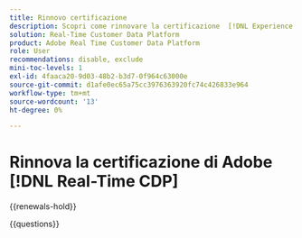 ```yaml
---
title: Rinnovo certificazione
description: Scopri come rinnovare la certificazione  [!DNL Experience Platform]  in [!DNL Real-Time Customer Data Platform].
solution: Real-Time Customer Data Platform
product: Adobe Real Time Customer Data Platform
role: User
recommendations: disable, exclude
mini-toc-levels: 1
exl-id: 4faaca20-9d03-48b2-b3d7-0f964c63000e
source-git-commit: d1afe0ec65a75cc3976363920fc74c426833e964
workflow-type: tm+mt
source-wordcount: '13'
ht-degree: 0%

---
```


# Rinnova la certificazione di Adobe [!DNL Real-Time CDP]

{{renewals-hold}}

<!--

Your Adobe certification is valid for two years. If you are nearing this two-year mark, it's time to renew your certification to keep it active. 

First, select the appropriate level on the tab below (Professional, Expert, or Master). Then carefully review what you'll need to do to renew your certification. 
 
Be sure that you provide ample time to complete all the requirements before your certification expires. 
 
It's important to note that if your certification expires, you'll have to retake the certification exam, which is NOT free of charge. 

>[!IMPORTANT]
>
>**Log in first:** The following links will function **only** after a **successful login** to the [Adobe Credential Management System](https://www.certmetrics.com/adobe){target="_blank"}.
>
><br>
>
>**To share a link:** If you would like to share the link to a renewal exam or assessment with a colleague, please link to the overall exam renewal page,  not the URL of the exam itself, to avoid login issues.

>[!BEGINTABS]

>[!TAB Professional]

+++Adobe [!DNL Real-Time CDP] Business Practitioner Professional

## You should have the following **active** certification:

* Adobe [!DNL Real-Time CDP] Business Practitioner Professional

## Instructions for renewing your certification:

* **Step 1**: Successfully log in to [Adobe Credential Management System](https://www.certmetrics.com/adobe){target="_blank"}, then return to this page
* **Step 2**: Review the exam objectives and resources
* **Step 3**: Take and pass the exam

## Get ready

**Exam details:**

* Level: Professional (0-12 months' experience)
* Passing Score: 29/38
* Time: 76 minutes
* Delivery: On-demand / non-proctored
* Available languages: English
* Cost: FREE
* Exam ID: AD5-E845 Adobe [!DNL Real-Time CDP] Business Practitioner Professional

**Scope and objectives:**

Section 1: Segments and Activation 11%

* Create segment and activate to destination
* Configure new destinations
* Apply concepts required to target identities in destinations
* Identify attribute mappings and scheduling of segments to destination

Section 2: Privacy and Data Governance 8%

* Demonstrate an understanding of DULE policies and their impacts on data availability at destinations
* Ensure privacy and data compliance measures are followed

Section 3: Business Analysis 12%

* Identify use cases which tie back to business KPIs
* Perform data analysis on customer segments in platform
* Demonstrate an understanding of data flow concepts

Section 4: Schemas and Profiles 7%

* Demonstrate an understanding of Adobe Experience Platform concepts
* Use profile features

## Get prepped

You are not required to complete training before taking the exam, and training alone will not provide you with the knowledge and skills required to pass the exam. A combination of training and successful, on-the-job experience are critical to providing you with the repository needed to pass the exam.

Here are some suggested resources to help you prepare:

**Section 1**

* [Segment Builder UI guide](https://experienceleague.adobe.com/docs/experience-platform/segmentation/ui/segment-builder.html?lang=it){target="_blank"}
* [Activate audiences to streaming destinations](https://experienceleague.adobe.com/docs/experience-platform/destinations/ui/activate/activate-segment-streaming-destinations.html?lang=it){target="_blank"}
* [Destination types and categories](https://experienceleague.adobe.com/docs/experience-platform/destinations/destination-types.html?lang=it){target="_blank"}
* [Streaming segmentation](https://experienceleague.adobe.com/docs/experience-platform/segmentation/ui/streaming-segmentation.html?lang=it){target="_blank"}
* [Guardrails for activation data](https://experienceleague.adobe.com/docs/experience-platform/destinations/guardrails.html?lang=it){target="_blank"}
* [Activate audiences to batch profile export destinations](https://experienceleague.adobe.com/docs/experience-platform/destinations/ui/activate/activate-batch-profile-destinations.html?lang=it){target="_blank"}
* [Destinations overview](https://experienceleague.adobe.com/docs/experience-platform/destinations/home.html?lang=it){target="_blank"}
* [Identity handling in the destinations activation workflow](https://experienceleague.adobe.com/docs/experience-platform/destinations/how-destinations-work/identity-handling.html?lang=it){target="_blank"}
* [Supported identities](https://experienceleague.adobe.com/docs/experience-platform/destinations/catalog/social/facebook.html?lang=it#supported-identities){target="_blank"}
* [Activate audiences to batch profile export destinations](https://experienceleague.adobe.com/docs/experience-platform/destinations/ui/activate/activate-batch-profile-destinations.html?lang=it){target="_blank"}
  
**Section 2**

* [Data Governance overview](https://experienceleague.adobe.com/docs/experience-platform/data-governance/home.html?lang=it){target="_blank"}
* [Data Governance in Real-Time CDP](https://experienceleague.adobe.com/docs/experience-platform/rtcdp/privacy/data-governance-overview.html?lang=it){target="_blank"}
* [Data usage policies overview](https://experienceleague.adobe.com/docs/experience-platform/data-governance/policies/overview.html?lang=it){target="_blank"}
* [Manage data usage labels in the UI](https://experienceleague.adobe.com/docs/experience-platform/data-governance/labels/user-guide.html?lang=it){target="_blank"}
* [Automatic policy enforcement](https://experienceleague.adobe.com/docs/experience-platform/data-governance/enforcement/auto-enforcement.html?lang=it){target="_blank"}
* [Use the Request Builder](https://experienceleague.adobe.com/docs/experience-platform/privacy/ui/user-guide.html?lang=it#request-builder){target="_blank"}
 
**Section 3**

* [Segmentation Service overview](https://experienceleague.adobe.com/docs/experience-platform/segmentation/home.html?lang=it){target="_blank"}
* [Intelligently re-engage your customers to return](https://experienceleague.adobe.com/docs/experience-platform/rtcdp/use-cases/personalization-insights-engagement/intelligent-re-engagement.html?lang=it){target="_blank"}
* [Customer AI overview](https://experienceleague.adobe.com/docs/experience-platform/intelligent-services/customer-ai/overview.html?lang=it){target="_blank"}
* [Create sequential audiences](https://experienceleague.adobe.com/docs/platform-learn/tutorials/audiences/create-sequential-audiences.html?lang=it){target="_blank"}
* [Build a multi-entity segment](https://experienceleague.adobe.com/docs/platform-learn/getting-started-for-data-architects-and-data-engineers/build-segments.html?lang=it#build-a-multi-entity-segment){target="_blank"}
* [Streaming segmentation](https://experienceleague.adobe.com/docs/experience-platform/segmentation/ui/streaming-segmentation.html?lang=it){target="_blank"}
* [Create audiences](https://experienceleague.adobe.com/docs/platform-learn/tutorials/audiences/create-audiences.html?lang=it){target="_blank"}
* [Monitor dataflows for identities in the UI](https://experienceleague.adobe.com/docs/experience-platform/dataflows/ui/monitor-identities.html?lang=it){target="_blank"}
* [Activate audiences to batch profile export destinations](https://experienceleague.adobe.com/docs/experience-platform/destinations/ui/activate/activate-batch-profile-destinations.html?lang=it){target="_blank"}
* [Partial batch ingestion](https://experienceleague.adobe.com/docs/experience-platform/ingestion/batch/partial.html?lang=it){target="_blank"}
 
**Section 4**
 
* [Export datasets to cloud storage destinations](https://experienceleague.adobe.com/docs/experience-platform/destinations/ui/activate/export-datasets.html?lang=it){target="_blank"}
* [Event forwarding overview](https://experienceleague.adobe.com/docs/experience-platform/tags/event-forwarding/overview.html?lang=it){target="_blank"}
* [Identity Service overview](https://experienceleague.adobe.com/docs/experience-platform/identity/home.html?lang=it){target="_blank"}
* [Merge policies overview](https://experienceleague.adobe.com/docs/experience-platform/profile/merge-policies/overview.html?lang=it){target="_blank"}
* [Real-Time Customer Profile UI guide](https://experienceleague.adobe.com/docs/experience-platform/profile/ui/user-guide.html?lang=it){target="_blank"}
* [Profiles dashboard](https://experienceleague.adobe.com/docs/experience-platform/dashboards/guides/profiles.html?lang=it){target="_blank"}
* [Browse profiles in Real-Time Customer Data Platform](https://experienceleague.adobe.com/docs/experience-platform/rtcdp/profile/profile-browse.html?lang=it){target="_blank"}

## Renew your certification

Ensure that you have followed step 1 above, and successfully logged in to [Adobe Credential Management System](https://www.certmetrics.com/adobe){target="_blank"} first. Then, to renew your certification, click on the button below.

[!BADGE Take the Adobe [!DNL Real-Time CDP] Business Practitioner Professional Renewal Exam AD5-E845]{type=Informative url="https://www.certmetrics.com/adobe/candidate/caveon_sso_adobe.aspx?ssoLogin=true&eid=AD5-E845 newtab=true"} 

>[!NOTE]
>
>This exam is free, open book, and un-proctored. You may take the exam up to three times. If you are unsuccessful after the third attempt, you must wait **30 days** to try again. Failure to comply might result in your certification being revoked.

+++

>[!ENDTABS]

## Questions

View the certification [FAQ](https://experienceleague.adobe.com/docs/certification/certification/faq.html?lang=it){target="_blank"}.

Additional questions? [Contact us](mailto:certif@adobe.com).

-->

{{questions}}
